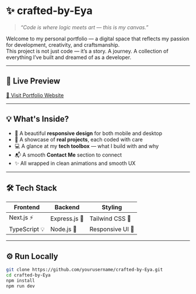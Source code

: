 # ✨ crafted-by-Eya

> _“Code is where logic meets art — this is my canvas.”_

Welcome to my personal portfolio — a digital space that reflects my passion for development, creativity, and craftsmanship.  
This project is not just code — it’s a story. A journey. A collection of everything I’ve built and dreamed of as a developer.

---

## 🌈 Live Preview  
[🔗 Visit Portfolio Website](https://your-deployment-link.com) 

---

## 💡 What's Inside?

- 🎨 A beautiful **responsive design** for both mobile and desktop  
- 💼 A showcase of **real projects**, each coded with care  
- 💻 A glance at my **tech toolbox** — what I build with and why  
- 📬 A smooth **Contact Me** section to connect  
- ✨ All wrapped in clean animations and smooth UX

---

## 🛠 Tech Stack

| Frontend       | Backend        | Styling         |
|----------------|----------------|------------------|
| Next.js ⚡       | Express.js 🚀   | Tailwind CSS 💅  |
| TypeScript 💡   | Node.js 🌱     | Responsive UI 📱 |

---

## ⚙️ Run Locally

```bash
git clone https://github.com/yourusername/crafted-by-Eya.git
cd crafted-by-Eya
npm install
npm run dev
